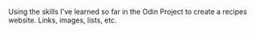 Using the skills I've learned so far in the Odin Project to create a recipes website. Links, images, lists, etc.